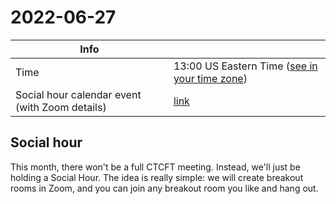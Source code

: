 # 2022-06-27

| Info                                           |                                                 |
|------------------------------------------------|-------------------------------------------------|
| Time                                           | 13:00 US Eastern Time ([see in your time zone]) |
| Social hour calendar event (with Zoom details) | [link][calsh]                                   |

[see in your time zone]: https://everytimezone.com/s/91fc41e2

[calsh]: https://calendar.google.com/event?action=TEMPLATE&tmeid=Nm9ydmdlYnEzMzVodm85azV1a3JkODU3azUgN24wdnZvcWZlMGtibms2aTA0dWl1NTJ0MzBAZw&tmsrc=7n0vvoqfe0kbnk6i04uiu52t30%40group.calendar.google.com

## Social hour

This month, there won't be a full CTCFT meeting. Instead, we'll just be holding
a Social Hour. The idea is really simple: we will create breakout rooms in Zoom,
and you can join any breakout room you like and hang out.

[ctcft calendar]: https://calendar.google.com/calendar/embed?src=7n0vvoqfe0kbnk6i04uiu52t30%40group.calendar.google.com
